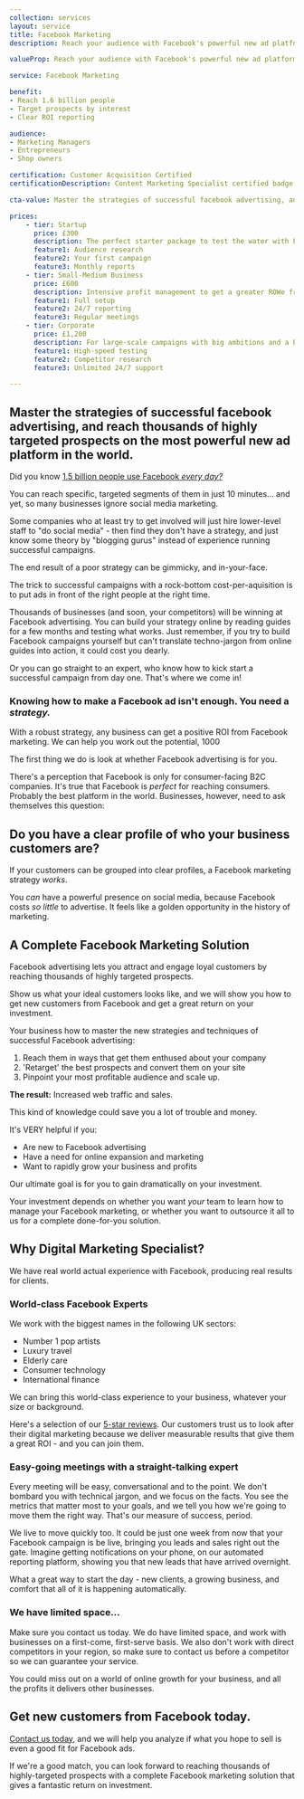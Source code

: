 ```yaml
---
collection: services
layout: service
title: Facebook Marketing
description: Reach your audience with Facebook's powerful new ad platform. Get great value for money with marketing that consistently turns website vistiors into customers.

valueProp: Reach your audience with Facebook's powerful new ad platform. Get great value for money with marketing that consistently turns website vistiors into customers.

service: Facebook Marketing

benefit:
- Reach 1.6 billion people
- Target prospects by interest
- Clear ROI reporting

audience:
- Marketing Managers
- Entrepreneurs
- Shop owners

certification: Customer Acquisition Certified
certificationDescription: Content Marketing Specialist certified badge

cta-value: Master the strategies of successful facebook advertising, and reach thousands of highly targeted prospects on the most powerful new ad platform in the world.

prices:
    - tier: Startup
      price: £300
      description: The perfect starter package to test the water with Facebook advertising.
      feature1: Audience research
      feature2: Your first campaign
      feature3: Monthly reports
    - tier: Small-Medium Business
      price: £600
      description: Intensive profit management to get a greater ROWe from your  budget.
      feature1: Full setup
      feature2: 24/7 reporting
      feature3: Regular meetings
    - tier: Corporate
      price: £1,200
      description: For large-scale campaigns with big ambitions and a PPC budget to match.
      feature1: High-speed testing
      feature2: Competitor research
      feature3: Unlimited 24/7 support

---
```


## Master the strategies of successful facebook advertising, and reach thousands of highly targeted prospects on the most powerful new ad platform in the world.

Did you know [1.5 billion people use Facebook *every day?*](http://newsroom.fb.com/company-info/ "Facebook Statistics")

You can reach specific, targeted segments of them in just 10 minutes... and yet, so many businesses ignore social media marketing.

Some companies who at least try to get involved will just hire lower-level staff to "do social media" - then find they don't have a strategy, and just know some theory by "blogging gurus" instead of experience running successful campaigns.

The end result of a poor strategy can be gimmicky, and in-your-face.

The trick to successful campaigns with a rock-bottom cost-per-aquisition is to put ads in front of the right people at the right time.

Thousands of businesses (and soon, your competitors) will be winning at Facebook advertising. You can build your strategy online by reading guides for a few months and testing what works. Just remember, if you try to build Facebook campaigns yourself but can't translate techno-jargon from online guides into action, it could cost you dearly.

Or you can go straight to an expert, who know how to kick start a successful campaign from day one. That's where we come in!

### Knowing how to make a Facebook ad isn't enough. You need a *strategy.*

With a robust strategy, any business can get a positive ROI from Facebook marketing. We can help you work out the potential, 1000

The first thing we do is look at whether Facebook advertising is for you.

There's a perception that Facebook is only for consumer-facing B2C companies. It's true that Facebook is *perfect* for reaching consumers. Probably the best platform in the world. Businesses, however, need to ask themselves this question:

## Do you have a clear profile of who your business customers are?

If your customers can be grouped into clear profiles, a Facebook marketing strategy *works*.

You *can* have a powerful presence on social media, because Facebook costs *so little* to advertise. It feels like a golden opportunity in the history of marketing.

## A Complete Facebook Marketing Solution

 Facebook advertising lets you attract and engage loyal customers by reaching thousands of highly targeted prospects.

Show us what your ideal customers looks like, and we will show you how to get new customers from Facebook and get a great return on your investment.

Your business how to master the new strategies and techniques of successful Facebook advertising:

1. Reach them in ways that get them enthused about your company
2. 'Retarget' the best prospects and convert them on your site
3. Pinpoint your most profitable audience and scale up.

**The result:** Increased web traffic and sales.

This kind of knowledge could save you a lot of trouble and money.

It's VERY helpful if you:

- Are new to Facebook advertising
- Have a need for online expansion and marketing
- Want to rapidly grow your business and profits

Our ultimate goal is for you to gain dramatically on your investment.

Your investment depends on whether you want *your* team to learn how to manage your Facebook marketing, or whether you want to outsource it all to us for a complete done-for-you solution.

## Why Digital Marketing Specialist?

We have real world actual experience with Facebook, producing real results for clients.

### World-class Facebook Experts

We work with the biggest names in the following UK sectors:

- Number 1 pop artists
- Luxury travel
- Elderly care
- Consumer technology
- International finance

We can bring this world-class experience to your business, whatever your size or background.

Here's a selection of our [5-star reviews](http://www.digitalmarketingspecialist.co.uk/reviews/ "Digital Marketing Specialist Reviews"). Our customers trust us to look after their digital marketing because we deliver measurable results that give them a great ROI - and you can join them.

### Easy-going meetings with a straight-talking expert

Every meeting will be easy, conversational and to the point. We don't bombard you with technical jargon, and we focus on the facts. You see the metrics that matter most to your goals, and we tell you how we're going to move them the right way. That's our measure of success, period.

We live to move quickly too. It could be just one week from now that your Facebook campaign is be live, bringing you leads and sales right out the gate. Imagine getting notifications on your phone, on our automated reporting platform, showing you that new leads that have arrived overnight.

What a great way to start the day - new clients, a growing business, and comfort that all of it is happening automatically.

### We have limited space...

Make sure you contact us today. We do have limited space, and work with businesses on a first-come, first-serve basis. We also don't work with direct competitors in your region, so make sure to contact us before a competitor so we can guarantee your service.

You could miss out on a world of online growth for your business, and all the profits it delivers other businesses.

<!--

## Testimonial

### How does Facebook advertising compare to Google Adwords?

If you're familiar with Google Adwords, this comparison will get you up to speed.

#### Google Adwords is great when...

Your customers are looking for something specific in that moment. They jump onto Google to find a solution, and you can put your offer in front of them at the perfect time.

If this is better for you, we also offer a Google Adwords Setup service.

#### Facebook Advertising is great when...

You have a defined audience, but they don't necesarily know they need your service yet. Facebook is far better at putting your offer in front of the *right kind of people*. It's also far cheaper per click than Google Adwords.

## Example Facebook Ads

## Definitons with detailed screenshots

## Frequently Asked Questions

### Can every business benefit from advertising on Facebook?

-->

## Get new customers from Facebook today.

[Contact us today](http://www.digitalmarketingspecialist.co.uk/contact/ "Contact Digital Marketing Specialist"), and we will help you analyze if what you hope to sell is even a good fit for Facebook ads.

If we're a good match, you can look forward to reaching thousands of highly-targeted prospects with a complete Facebook marketing solution that gives a fantastic return on investment.